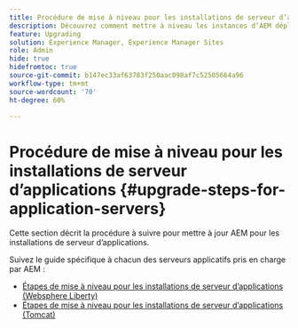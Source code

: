 ```yaml
---
title: Procédure de mise à niveau pour les installations de serveur d’applications
description: Découvrez comment mettre à niveau les instances d’AEM déployées via les serveurs d’applications.
feature: Upgrading
solution: Experience Manager, Experience Manager Sites
role: Admin
hide: true
hidefromtoc: true
source-git-commit: b147ec33af63783f250aac098af7c52505664a96
workflow-type: tm+mt
source-wordcount: '70'
ht-degree: 60%

---
```



# Procédure de mise à niveau pour les installations de serveur d’applications {#upgrade-steps-for-application-servers}

Cette section décrit la procédure à suivre pour mettre à jour AEM pour les installations de serveur d’applications.

Suivez le guide spécifique à chacun des serveurs applicatifs pris en charge par AEM :

* [Étapes de mise à niveau pour les installations de serveur d’applications (Websphere Liberty)](/help/sites-deploying/app-server-upgrade-wlp.md)
* [Étapes de mise à niveau pour les installations de serveur d’applications (Tomcat)](/help/sites-deploying/app-server-upgrade-tomcat.md)